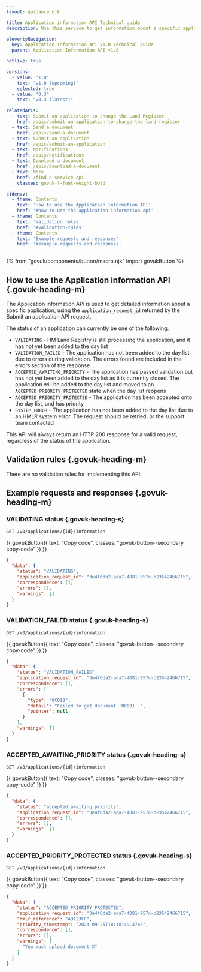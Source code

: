 ```yaml
---
layout: guidance.njk

title: Application information API Technical guide
description: Use this service to get information about a specific application.

eleventyNavigation:
  key: Application Information API v1.0 Technical guide
  parent: Application Information API v1.0

notlive: true

versions:
  - value: "1.0"
    text: "v1.0 (upcoming)"
    selected: true
  - value: "0.3"
    text: "v0.3 (latest)"

relatedAPIs:
  - text: Submit an application to change the Land Register
    href: /apis/submit-an-application-to-change-the-land-register 
  - text: Send a document
    href: /apis/send-a-document
  - text: Submit an application
    href: /apis/submit-an-application
  - text: Notifications
    href: /apis/notifications
  - text: Download a document
    href: /apis/download-a-document
  - text: More
    href: /find-a-service-api
    classes: govuk-!-font-weight-bold

sidenav:
  - theme: Contents
    text: 'How to use the Application information API'
    href: '#how-to-use-the-application-information-api'
  - theme: Contents
    text: 'Validation rules'
    href: '#validation-rules'
  - theme: Contents
    text: 'Example requests and responses'
    href: '#example-requests-and-responses'
---
```

{% from "govuk/components/button/macro.njk" import govukButton %}

<section>

## How to use the Application information API {.govuk-heading-m}

The Application information API is used to get detailed information about a specific application, using the `application_request_id` returned by the Submit an application API request.

The status of an application can currently be one of the following:

- `VALIDATING` - HM Land Registry is still processing the application, and it has not yet been added to the day list
- `VALIDATION_FAILED` - The application has not been added to the day list due to errors during validation. The errors found are included in the errors section of the response
- `ACCEPTED_AWAITING_PRIORITY` - The application has passed validation but has not yet been added to the day list as it is currently closed. The application will be added to the day list and moved to an `ACCEPTED_PRIORITY_PROTECTED` state when the day list reopens
- `ACCEPTED_PRIORITY_PROTECTED` - The application has been accepted onto the day list, and has priority
- `SYSTEM_ERROR` - The application has not been added to the day list due to an HMLR system error. The request should be retried, or the support team contacted

This API will always return an HTTP 200 response for a valid request, regardless of the status of the application.

</section>

<section>

## Validation rules {.govuk-heading-m}

There are no validation rules for implementing this API.

</section>

<section>

## Example requests and responses {.govuk-heading-m}
### VALIDATING status {.govuk-heading-s}

<code>GET /v0/applications/{id}/information</code>

<div class="code-wrapper">
{{ govukButton({ text: "Copy code", classes: "govuk-button--secondary copy-code" }) }}

```json
{
  "data": {
    "status": "VALIDATING",
    "application_request_id": "3e4f6da2-ada7-4081-957c-b23542466715",
    "correspondence": [],
    "errors": [],
    "warnings": []
  }
}
```
</div>

### VALIDATION_FAILED status {.govuk-heading-s}

<code>GET /v0/applications/{id}/information</code>

<div class="code-wrapper">
{{ govukButton({ text: "Copy code", classes: "govuk-button--secondary copy-code" }) }}

```json
{
  "data": {
    "status": "VALIDATION_FAILED",
    "application_request_id": "3e4f6da2-ada7-4081-957c-b23542466715",
    "correspondence": [],
    "errors": [
      {
        "type": "OC018",
        "detail": "Failed to get document '00001'.",
        "pointer": null
      }
    ],
    "warnings": []
  }
}
```
</div>

### ACCEPTED_AWAITING_PRIORITY status {.govuk-heading-s}

<code>GET /v0/applications/{id}/information</code> 

<div class="code-wrapper">
{{ govukButton({ text: "Copy code", classes: "govuk-button--secondary copy-code" }) }}

```json
{
  "data": {
    "status": "accepted_awaiting_priority",
    "application_request_id": "3e4f6da2-ada7-4081-957c-b23542466715",
    "correspondence": [],
    "errors": [],
    "warnings": []
  }
}
```
</div>

### ACCEPTED_PRIORITY_PROTECTED status {.govuk-heading-s}

<code>GET /v0/applications/{id}/information</code>

<div class="code-wrapper">
{{ govukButton({ text: "Copy code", classes: "govuk-button--secondary copy-code" }) }}

```json
{
  "data": {
    "status": "ACCEPTED_PRIORITY_PROTECTED",
    "application_request_id": "3e4f6da2-ada7-4081-957c-b23542466715",
    "hmlr_reference": "AB123FC",
    "priority_timestamp": "2024-09-25T18:18:49.478Z",
    "correspondence": [],
    "errors": [],
    "warnings": [
      "You must upload document X"
    ]
  }
}
```
</div>

</section>
